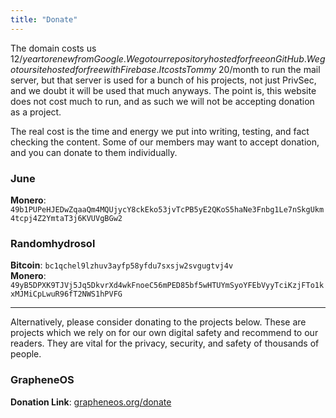 ```yaml
---
title: "Donate"
---
```


The domain costs us $12/year to renew from Google. We got our repository hosted for free on GitHub. We got our site hosted for free with Firebase. It costs Tommy ~$20/month to run the mail server, but that server is used for a bunch of his projects, not just PrivSec, and we doubt it will be used that much anyways. The point is, this website does not cost much to run, and as such we will not be accepting donation as a project.

The real cost is the time and energy we put into writing, testing, and fact checking the content. Some of our members may want to accept donation, and you can donate to them individually.

### June
**Monero**: `49b1PUPeHJEDwZqaaQm4MQUjycY8ckEko53jvTcPB5yE2QKoS5haNe3Fnbg1Le7nSkgUkm4tcpj4Z2YmtaT3j6KVUVgBGw2`

### Randomhydrosol
**Bitcoin**: `bc1qchel9lzhuv3ayfp58yfdu7sxsjw2svgugtvj4v`\
**Monero**: `49yB5DPXK9TJVj5Jq5DkvrXd4wkFnoeC56mPED85bf5wHTUYmSyoYFEbVyyTciKzjFTo1kxMJMiCpLwuR96fT2NWS1hPVFG`

---

Alternatively, please consider donating to the projects below. These are projects which we rely on for our own digital safety and recommend to our readers. They are vital for the privacy, security, and safety of thousands of people.

### GrapheneOS
**Donation Link**: [grapheneos.org/donate](https://grapheneos.org/donate)
